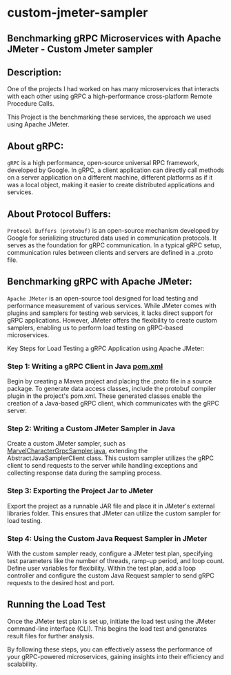# custom-jmeter-sampler

## Benchmarking gRPC Microservices with Apache JMeter - Custom Jmeter sampler

## Description:

One of the projects I had worked on has many microservices that interacts with each other using gRPC a high-performance cross-platform Remote Procedure Calls.


This Project is the benchmarking these services, the approach we used using Apache JMeter.

## About gRPC:

`gRPC` is a high performance, open-source universal RPC framework, developed by Google. In gRPC, a client application can directly call methods on a server application on a different machine, different platforms as if it was a local object, making it easier to create distributed applications and services.

## About Protocol Buffers:

`Protocol Buffers (protobuf)` is an open-source mechanism developed by Google for serializing structured data used in communication protocols. It serves as the foundation for gRPC communication. In a typical gRPC setup, communication rules between clients and servers are defined in a .proto file. 

## Benchmarking gRPC with Apache JMeter:

`Apache JMeter` is an open-source tool designed for load testing and performance measurement of various services. While JMeter comes with plugins and samplers for testing web services, it lacks direct support for gRPC applications. However, JMeter offers the flexibility to create custom samplers, enabling us to perform load testing on gRPC-based microservices.

Key Steps for Load Testing a gRPC Application using Apache JMeter:

### Step 1: Writing a gRPC Client in Java [pom.xml](POM.xml)

Begin by creating a Maven project and placing the .proto file in a source package. To generate data access classes, include the protobuf compiler plugin in the project's pom.xml. These generated classes enable the creation of a Java-based gRPC client, which communicates with the gRPC server.

### Step 2: Writing a Custom JMeter Sampler in Java

Create a custom JMeter sampler, such as [MarvelCharacterGrpcSampler.java](src/main/java/org/example/marvel/characters/JMeter/MarvelCharacterGrpcSampler.java), extending the AbstractJavaSamplerClient class. This custom sampler utilizes the gRPC client to send requests to the server while handling exceptions and collecting response data during the sampling process.

### Step 3: Exporting the Project Jar to JMeter

Export the project as a runnable JAR file and place it in JMeter's external libraries folder. This ensures that JMeter can utilize the custom sampler for load testing.

### Step 4: Using the Custom Java Request Sampler in JMeter

With the custom sampler ready, configure a JMeter test plan, specifying test parameters like the number of threads, ramp-up period, and loop count. Define user variables for flexibility. Within the test plan, add a loop controller and configure the custom Java Request sampler to send gRPC requests to the desired host and port.

## Running the Load Test

Once the JMeter test plan is set up, initiate the load test using the JMeter command-line interface (CLI). This begins the load test and generates result files for further analysis.

By following these steps, you can effectively assess the performance of your gRPC-powered microservices, gaining insights into their efficiency and scalability.


